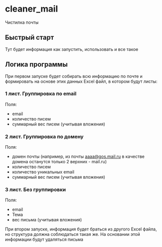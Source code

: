 # cleaner_mail
Чистилка почты

## Быстрый старт
Тут будет информация как запустить, использовать и все такое

## Логика программы
При первом запуске будет собирать всю информацию по почте и формировать на основе этих данных Excel файл, в котором будут листы:

### 1 лист. Группировка по email
Поля:
* email
* количество писем
* суммарный вес писем (учитывая вложения)

### 2 лист. Группировка по домену
Поля:
* домен почты (например, из почты aaaa@gos.mail.ru в качестве домена останутся только 2 верхних - mail.ru)
* количество писем
* количество уникальных email
* суммарный вес писем (учитывая вложения)

### 3 лист. Без группировки
Поля:
* email
* Тема
* вес письма (учитывая вложения)

При втором запуске, информация будет браться из другого Excel файла, но структура должна соблюдаться такая же. На основании этой информации будут удаляться письма
